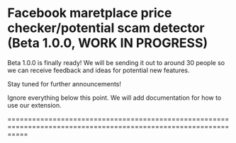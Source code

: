 # Facebook maretplace price checker/potential scam detector (Beta 1.0.0, WORK IN PROGRESS)

Beta 1.0.0 is finally ready! We will be sending it out to around 30 people so we can receive feedback and ideas for potential new features.

Stay tuned for further announcements!

Ignore everything below this point. We will add documentation for how to use our extension.

=================================================================================================================
